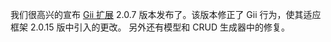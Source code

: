 我们很高兴的宣布 [Gii 扩展](https://github.com/yiisoft/yii2-gii) 2.0.7 版本发布了。该版本修正了 Gii 行为，使其适应框架 2.0.15 版中引入的更改。 另外还有模型和 CRUD 生成器中的修复。
